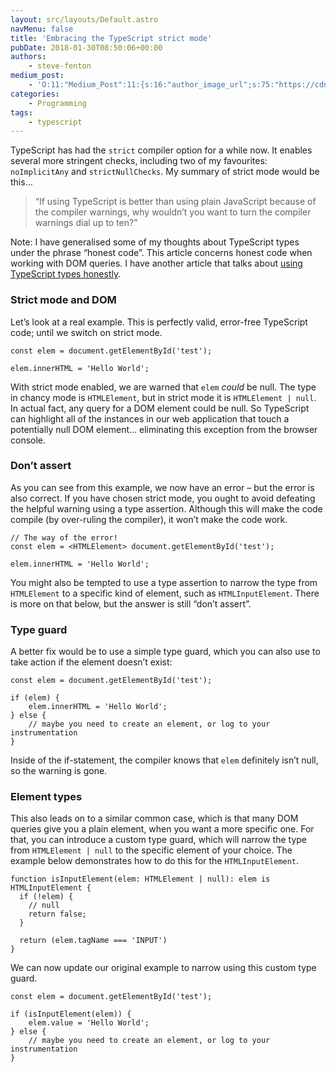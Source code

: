 ```yaml
---
layout: src/layouts/Default.astro
navMenu: false
title: 'Embracing the TypeScript strict mode'
pubDate: 2018-01-30T08:50:06+00:00
authors:
    - steve-fenton
medium_post:
    - 'O:11:"Medium_Post":11:{s:16:"author_image_url";s:75:"https://cdn-images-1.medium.com/fit/c/400/400/1*eXkhfEuF41g5W_xnc_ydLA.jpeg";s:10:"author_url";s:38:"https://medium.com/@steve.fenton.co.uk";s:11:"byline_name";N;s:12:"byline_email";N;s:10:"cross_link";s:3:"yes";s:2:"id";s:12:"6ac62ddf815f";s:21:"follower_notification";s:3:"yes";s:7:"license";s:19:"all-rights-reserved";s:14:"publication_id";s:2:"-1";s:6:"status";s:5:"draft";s:3:"url";s:51:"https://medium.com/@steve.fenton.co.uk/6ac62ddf815f";}'
categories:
    - Programming
tags:
    - typescript
---
```


TypeScript has had the `strict` compiler option for a while now. It enables several more stringent checks, including two of my favourites: `noImplicitAny` and `strictNullChecks`. My summary of strict mode would be this…

> “If using TypeScript is better than using plain JavaScript because of the compiler warnings, why wouldn’t you want to turn the compiler warnings dial up to ten?”

Note: I have generalised some of my thoughts about TypeScript types under the phrase “honest code”. This article concerns honest code when working with DOM queries. I have another article that talks about [using TypeScript types honestly](/2018/02/apply-typescript-types-honestly/).

### Strict mode and DOM

Let’s look at a real example. This is perfectly valid, error-free TypeScript code; until we switch on strict mode.

```
const elem = document.getElementById('test');

elem.innerHTML = 'Hello World';
```
With strict mode enabled, we are warned that `elem` *could* be null. The type in chancy mode is `HTMLElement`, but in strict mode it is `HTMLElement | null`. In actual fact, any query for a DOM element could be null. So TypeScript can highlight all of the instances in our web application that touch a potentially null DOM element… eliminating this exception from the browser console.

### Don’t assert

As you can see from this example, we now have an error – but the error is also correct. If you have chosen strict mode, you ought to avoid defeating the helpful warning using a type assertion. Although this will make the code compile (by over-ruling the compiler), it won’t make the code work.

```
// The way of the error!
const elem = <HTMLElement> document.getElementById('test');

elem.innerHTML = 'Hello World';
```
You might also be tempted to use a type assertion to narrow the type from `HTMLElement` to a specific kind of element, such as `HTMLInputElement`. There is more on that below, but the answer is still “don’t assert”.

### Type guard

A better fix would be to use a simple type guard, which you can also use to take action if the element doesn’t exist:

```
const elem = document.getElementById('test');

if (elem) {
    elem.innerHTML = 'Hello World';
} else {
    // maybe you need to create an element, or log to your instrumentation
}
```
Inside of the if-statement, the compiler knows that `elem` definitely isn’t null, so the warning is gone.

### Element types

This also leads on to a similar common case, which is that many DOM queries give you a plain element, when you want a more specific one. For that, you can introduce a custom type guard, which will narrow the type from `HTMLElement | null` to the specific element of your choice. The example below demonstrates how to do this for the `HTMLInputElement`.

```
function isInputElement(elem: HTMLElement | null): elem is HTMLInputElement {
  if (!elem) {
    // null
    return false;
  }

  return (elem.tagName === 'INPUT')
}
```
We can now update our original example to narrow using this custom type guard.

```
const elem = document.getElementById('test');

if (isInputElement(elem)) {
    elem.value = 'Hello World';
} else {
    // maybe you need to create an element, or log to your instrumentation
}
```